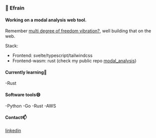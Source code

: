 ### 👋 Efrain

#### Working on a modal analysis web tool.

Remember [multi degree of freedom vibration?](https://www.brown.edu/Departments/Engineering/Courses/En4/Notes/vibrations_mdof/vibrations_mdof.htm), well building that on the web.
<br/>

Stack:

- Frontend: svelte/typescript/tailwindcss
- Frontend-wasm: rust (check my public repo [modal_analysis](https://github.com/esoteloferry/modal_analysis/tree/dev))

#### Currently learning🌱

-Rust

#### Software tools😄

-Python
-Go
-Rust
-AWS

#### Contact📫

[linkedin](https://www.linkedin.com/in/efrainsoteloferry/)

<!--
**esoteloferry/esoteloferry** is a ✨ _special_ ✨ repository because its `README.md` (this file) appears on your GitHub profile.

Here are some ideas to get you started:

- 🔭 I’m currently working on ...
- 🌱 I’m currently learning ...
- 👯 I’m looking to collaborate on ...
- 🤔 I’m looking for help with ...
- 💬 Ask me about ...
- 📫 How to reach me: ...
-  Pronouns: ...
- ⚡ Fun fact: ...
-->

